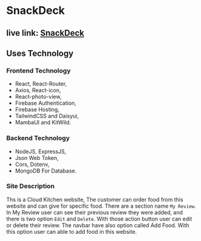 # SnackDeck

## live link: [SnackDeck](https://snackdeck-a569c.web.app/)

## Uses Technology

### Frontend Technology 
- React, React-Router,
- Axios, React-icon,
- React-photo-view,
- Firebase Authentication,
- Firebase Hosting,
- TailwindCSS and Daisyui,
- MambaUI and KitWild.

### Backend Technology
- NodeJS, ExpressJS,
- Json Web Token,
- Cors, Dotenv,
- MongoDB For Database. 

### Site Description

Ths is a Cloud Kitchen website, The customer can order food from this website and can give for specific food. There are a section name `My Review`. In My Review user can see their previous review they were added, and there is two option `Edit` and `Delete`. With those action button user can edit or delete their review. The navbar have also option called Add Food. With this option user can able to add food in this website.

